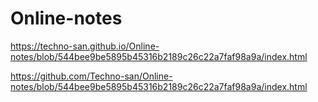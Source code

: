 

# Online-notes
https://techno-san.github.io/Online-notes/blob/544bee9be5895b45316b2189c26c22a7faf98a9a/index.html

https://github.com/Techno-san/Online-notes/blob/544bee9be5895b45316b2189c26c22a7faf98a9a/index.html
